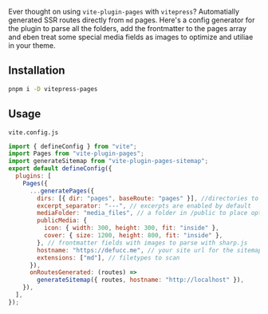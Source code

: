 Ever thought on using `vite-plugin-pages` with `vitepress`? Automatially generated SSR routes directly from `md` pages. Here's a config generator for the plugin to parse all the folders, add the frontmatter to the pages array and eben treat some special media fields as images to optimize and utiliae in your theme.

## Installation

```bash
pnpm i -D vitepress-pages
```

## Usage

`vite.config.js`

```js
import { defineConfig } from "vite";
import Pages from "vite-plugin-pages";
import generateSitemap from "vite-plugin-pages-sitemap";
export default defineConfig({
  plugins: [
    Pages({
      ...generatePages({
        dirs: [{ dir: "pages", baseRoute: "pages" }], //directories to scan
        excerpt_separator: "---", // excerpts are enabled by default
        mediaFolder: "media_files", // a folder in /public to place optimized images to
        publicMedia: {
          icon: { width: 300, height: 300, fit: "inside" },
          cover: { size: 1200, height: 800, fit: "inside" },
        }, // frontmatter fields with images to parse with sharp.js
        hostname: "https://defucc.me", // your site url for the sitemap
        extensions: ["md"], // filetypes to scan
      }),
      onRoutesGenerated: (routes) =>
        generateSitemap({ routes, hostname: "http://localhost" }),
    }),
  ],
});
```
